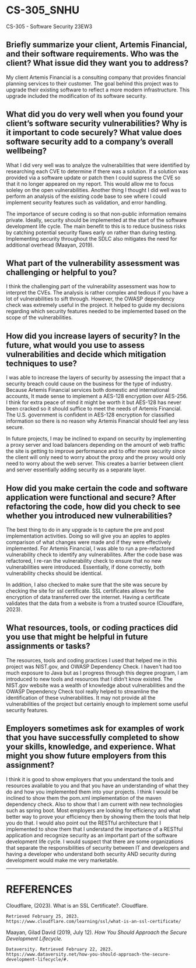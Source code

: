 # CS-305_SNHU
CS-305 - Software Security 23EW3

## Briefly summarize your client, Artemis Financial, and their software requirements. Who was the client? What issue did they want you to address?

My client Artemis Financial is a consulting company that provides financial planning services to their customer. The goal behind this project was to upgrade their existing software to reflect a more modern infrastructure. This upgrade included the modification of its software security. 

## What did you do very well when you found your client’s software security vulnerabilities? Why is it important to code securely? What value does software security add to a company’s overall wellbeing?

What I did very well was to analyze the vulnerabilities that were identified by researching each CVE to determine if there was a solution. If a solution was provided via a software update or patch then I could supress the CVE so that it no longer appeared on my report. This would allow me to focus soleley on the open vulnerabilities. Another thing I thought I did well was to perform an analysis of the existing code base to see where I could implement security features such as validation, and error handling. 
    
The importance of secure coding is so that non-public information remains private. Ideally, security should be implemented at the start of the software development life cycle. The main benefit to this is to reduce business risks by catching potential security flaws early on rather than during testing. Implementing security throughout the SDLC also mitigates the need for additional overhead (Maayan, 2019).

## What part of the vulnerability assessment was challenging or helpful to you?

I think the challenging part of the vulnerability assessment was how to interpret the CVEs. The analysis is rather complex and tedious if you have a lot of vulnerabilities to sift through. However, the OWASP dependency check was extremely useful in the project. It helped to guide my decisions regarding which security features needed to be implemented based on the scope of the vulnerabilities.


## How did you increase layers of security? In the future, what would you use to assess vulnerabilities and decide which mitigation techniques to use?

I was able to increase the layers of security by assessing the impact that a security breach could cause on the business for the type of industry. Because Artemis Financial services both domestic and international accounts, It made sense to implement a AES-128 encryption over AES-256. I think for extra peace of mind it might be worth it but AES-128 has never been cracked so it should suffice to meet the needs of Artemis Financial. The U.S. government is confident in AES-128 encryption for classified information so there is no reason why Artemis Financial should feel any less secure.

In future projects, I may be inclined to expand on security by implementing a proxy server and load balancers depending on the amount of web traffic the site is getting to improve performance and to offer more security since the client will only need to worry about the proxy and the proxy would only need to worry about the web server. This  creates a barrier between client and server essentially adding security as a separate layer.


## How did you make certain the code and software application were functional and secure? After refactoring the code, how did you check to see whether you introduced new vulnerabilities?

The best thing to do in any upgrade is to capture the pre and post implementation activities. Doing so will give you an apples to apples comparison of what changes were made and if they were effectively implemented. For Artemis Financial, I was able to run a pre-refactored vulnerability check to identify any vulnerabilites. After the code base was refactored, I re-ran the vulnerability check to ensure that no new vulnerabilities were introduced. Essentially, if done correctly, both vulnerability checks should be identical. 

In addition, I also checked to make sure that the site was secure by checking the site for ssl certificate. SSL certificates allows for the encryption of data transferred over the internet. Having a certificate validates that the data from a website is from a trusted source (Cloudfare, 2023). 


## What resources, tools, or coding practices did you use that might be helpful in future assignments or tasks?

The resources, tools and coding practices I used that helped me in this project was NIST.gov, and OWASP Dependency Check. I haven't had too much exposure to Java but as I progress through this degree program, I am introduced to new tools and resources that I didn't know existed. The NIST.gov website was a wealth of knowledge about vulnerabilities and the OWASP Dependency Check tool really helped to streamline the identification of these vulnerabilities. It may not provide all the vulnerabilities of the project but certainly enough to implement some useful security features.


## Employers sometimes ask for examples of work that you have successfully completed to show your skills, knowledge, and experience. What might you show future employers from this assignment?

I think it is good to show employers that you understand the tools and resources available to you and that you have an understanding of what they do and how you implemented them into your projects. I think I would be inclined to show them the pom.xml implementation of the maven dependency check. Also to show that I am current with new technologies such as spring boot. Most employers are looking for efficiency and what better way to prove your efficiency then by showing them the tools that help you do that. I would also point out the RESTful architecture that I implemented to show them that I understand the importance of a RESTful application and recognize security as an important part of the software development life cycle. I would suspect that there are some organizations that separate the responsibilities of security between IT and developers and having a developer who understand both security AND security during development would make me very marketable. 

---
# REFERENCES

Cloudflare, (2023). What is an SSL Certificate?. Cloudflare. 
    
    Retrieved February 25, 2023. https://www.cloudflare.com/learning/ssl/what-is-an-ssl-certificate/  

Maayan, Gilad David (2019, July 12). *How You Should Approach the Secure Development Lifecycle.* 

    Dataversity. Retrieved February 22, 2023. https://www.dataversity.net/how-you-should-approach-the-secure-development-lifecycle/#. 


